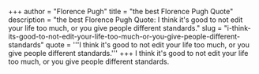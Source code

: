 +++
author = "Florence Pugh"
title = "the best Florence Pugh Quote"
description = "the best Florence Pugh Quote: I think it's good to not edit your life too much, or you give people different standards."
slug = "i-think-its-good-to-not-edit-your-life-too-much-or-you-give-people-different-standards"
quote = '''I think it's good to not edit your life too much, or you give people different standards.'''
+++
I think it's good to not edit your life too much, or you give people different standards.
